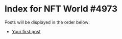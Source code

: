 # Index for NFT World #4973
Posts will be displayed in the order below:

- [Your first post](./001-first.md)

